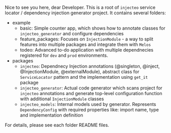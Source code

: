Nice to see you here, dear Developer. This is a root of `injecteo` service locator / dependency injection generator project. It contains several folders:

- example
  - basic: Simple counter app, which shows how to annotate classes for `injecteo_generator` and configure dependencies 
  - feature_packages: Focuses on `InjectionModule` - a way to split features into multiple packages and integrate them with `Melos`
  - todeo: Advanced to-do application with multiple dependnecies registered for `dev` and `prod` environments. 
- packages
  - `injecteo`: Dependnecy Injection annotations (@singleton, @inject, @InjectionModule, @externalModule), abstract class for `ServiceLocator` pattern and the implementation using `get_it` package
  - `injecteo_generator`: Actual code generator which scans project for `injecteo` annotations and generate top-level configuration function with additional `InjectionModule` classes
  - `injecteo_models`: Internal models used by generator. Represents `DependencyConfig` with required properties like: import name, type and implementation definition

For details, please see each folder README files. 